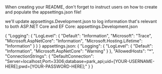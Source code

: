When creating your README, don't forget to instruct users on how to create and populate the appsettings.json file!

we'll update appsettings.Development.json to log information that's relevant to both ASP.NET Core and EF Core:
appsettings.Development.json

{
  "Logging": {
    "LogLevel": {
      "Default": "Information",
      "Microsoft": "Trace",
      "Microsoft.AspNetCore": "Information",
      "Microsoft.Hosting.Lifetime": "Information"
    }
  }
}
appsettings.json:
{
  "Logging": {
    "LogLevel": {
      "Default": "Information",
      "Microsoft.AspNetCore": "Warning"
    }
  },
  "AllowedHosts": "*",
  "ConnectionStrings": {
    "DefaultConnection": "Server=localhost;Port=3306;database=park_api;uid=[YOUR-USERNAME-HERE];pwd=[YOUR-PASSWORD-HERE];"
  }
}